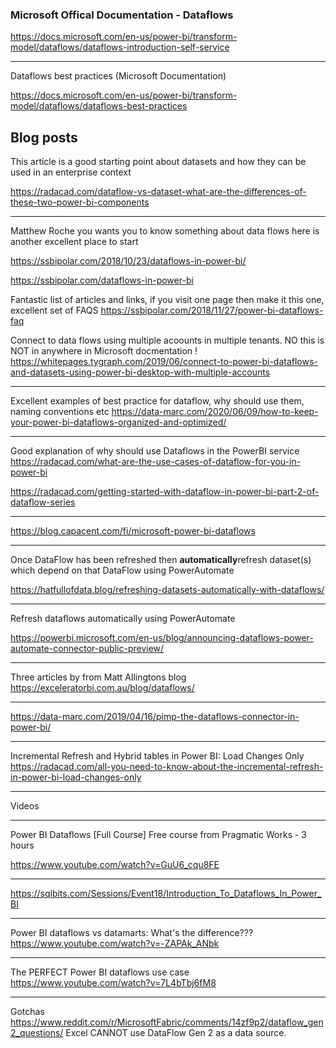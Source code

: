 
### Microsoft Offical Documentation - Dataflows

https://docs.microsoft.com/en-us/power-bi/transform-model/dataflows/dataflows-introduction-self-service

---

Dataflows best practices (Microsoft Documentation)<br/>

https://docs.microsoft.com/en-us/power-bi/transform-model/dataflows/dataflows-best-practices  

## Blog posts
 

This article is a good starting point about datasets and how they can be used in an enterprise context<br/>

https://radacad.com/dataflow-vs-dataset-what-are-the-differences-of-these-two-power-bi-components

  ---

Matthew Roche you wants you to know something about data flows here is another excellent place to start

https://ssbipolar.com/2018/10/23/dataflows-in-power-bi/

https://ssbipolar.com/dataflows-in-power-bi

Fantastic list of articles and links, if you visit one page then make it this one, excellent set of FAQS
https://ssbipolar.com/2018/11/27/power-bi-dataflows-faq

Connect to data flows using multiple acoounts in multiple tenants. NO this is NOT in anywhere in Microsoft docmentation !
https://whitepages.tygraph.com/2019/06/connect-to-power-bi-dataflows-and-datasets-using-power-bi-desktop-with-multiple-accounts

---
Excellent examples of best practice for dataflow, why should use them, naming conventions etc
https://data-marc.com/2020/06/09/how-to-keep-your-power-bi-dataflows-organized-and-optimized/

---
Good explanation of why should use Dataflows in the PowerBI service
https://radacad.com/what-are-the-use-cases-of-dataflow-for-you-in-power-bi<br/>

https://radacad.com/getting-started-with-dataflow-in-power-bi-part-2-of-dataflow-series<br/>

---

https://blog.capacent.com/fi/microsoft-power-bi-dataflows<br/>


---
Once DataFlow has been refreshed then **automatically**refresh dataset(s) which depend on that DataFlow using PowerAutomate<br/>

https://hatfullofdata.blog/refreshing-datasets-automatically-with-dataflows/

---  

Refresh dataflows automatically using PowerAutomate

https://powerbi.microsoft.com/en-us/blog/announcing-dataflows-power-automate-connector-public-preview/

---

Three articles by from Matt Allingtons blog
https://exceleratorbi.com.au/blog/dataflows/

---
https://data-marc.com/2019/04/16/pimp-the-dataflows-connector-in-power-bi/

---
Incremental Refresh and Hybrid tables in Power BI: Load Changes Only
https://radacad.com/all-you-need-to-know-about-the-incremental-refresh-in-power-bi-load-changes-only

---
Videos

---

Power BI Dataflows [Full Course]
Free course from Pragmatic Works - 3 hours  

https://www.youtube.com/watch?v=GuU6_cqu8FE

---

https://sqlbits.com/Sessions/Event18/Introduction_To_Dataflows_In_Power_BI

---
Power BI dataflows vs datamarts: What's the difference???
https://www.youtube.com/watch?v=-ZAPAk_ANbk

---
The PERFECT Power BI dataflows use case
https://www.youtube.com/watch?v=7L4bTbj6fM8
  
---


Gotchas 
https://www.reddit.com/r/MicrosoftFabric/comments/14zf9p2/dataflow_gen2_questions/
Excel CANNOT use DataFlow Gen 2 as a data source.